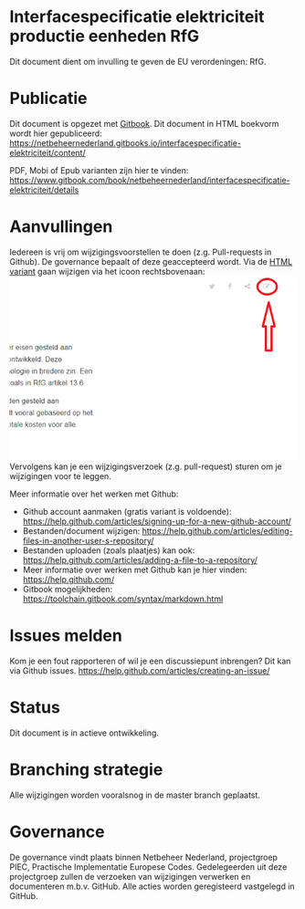 # Interfacespecificatie elektriciteit productie eenheden RfG
Dit document dient om invulling te geven de EU verordeningen: RfG.

# Publicatie 
Dit document is opgezet met [Gitbook](https://toolchain.gitbook.com/). Dit document in HTML boekvorm wordt hier gepubliceerd:
https://netbeheernederland.gitbooks.io/interfacespecificatie-elektriciteit/content/

PDF, Mobi of Epub varianten zijn hier te vinden:
https://www.gitbook.com/book/netbeheernederland/interfacespecificatie-elektriciteit/details

# Aanvullingen
Iedereen is vrij om wijzigingsvoorstellen te doen (z.g. Pull-requests in Github). De governance bepaalt of deze geaccepteerd wordt.
Via de [HTML variant](https://netbeheernederland.gitbooks.io/interfacespecificatie-elektriciteit/content/) gaan wijzigen via het icoon rechtsbovenaan:
![Image](Bewerkdocument.png)
Vervolgens kan je een wijzigingsverzoek (z.g. pull-request) sturen om je wijzigingen voor te leggen.

Meer informatie over het werken met Github:
* Github account aanmaken (gratis variant is voldoende): https://help.github.com/articles/signing-up-for-a-new-github-account/
* Bestanden/document wijzigen: https://help.github.com/articles/editing-files-in-another-user-s-repository/ 
* Bestanden uploaden (zoals plaatjes) kan ook: https://help.github.com/articles/adding-a-file-to-a-repository/
* Meer informatie over werken met Github kan je hier vinden: https://help.github.com/
* Gitbook mogelijkheden: https://toolchain.gitbook.com/syntax/markdown.html

# Issues melden
Kom je een fout rapporteren of wil je een discussiepunt inbrengen? Dit kan via Github issues.
https://help.github.com/articles/creating-an-issue/

# Status
Dit document is in actieve ontwikkeling.

# Branching strategie
Alle wijzigingen worden vooralsnog in de master branch geplaatst. 

# Governance
De governance vindt plaats binnen Netbeheer Nederland, projectgroep PIEC, Practische Implementatie Europese Codes. Gedelegeerden uit deze projectgroep zullen de verzoeken van wijzigingen verwerken en documenteren m.b.v. GitHub. Alle acties worden geregisteerd vastgelegd in GitHub.
